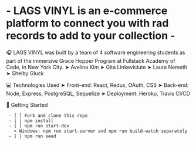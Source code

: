 # - LAGS VINYL is an e-commerce platform to connect you with rad records to add to your collection - 

🎧 LAGS VINYL was built by a team of 4 software engineering students as part of the immersive Grace Hopper Program at Fullstack Academy of Code, in New York City.
 ➤ Avelina Kim
 ➤ Gita Linkeviciute
 ➤ Laura Nemeth
 ➤ Shelby Gluck
 
💻 Technologies Used
 ➤ Front-end: React, Redux, OAuth, CSS
 ➤ Back-end: Node, Express, PostgreSQL, Sequelize
 ➤ Deployment: Heroku, Travis CI/CD
 
🔐 Getting Started
```
 - [ ] Fork and clone this repo
 - [ ] npm install
 - [ ] npm run start-dev
   ➤ Windows: npm run start-server and npm run build-watch separately
 - [ ] npm run seed
